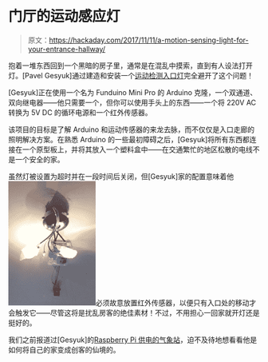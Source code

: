 # 门厅的运动感应灯

> 原文：<https://hackaday.com/2017/11/11/a-motion-sensing-light-for-your-entrance-hallway/>

抱着一堆东西回到一个黑暗的房子里，通常是在混乱中摸索，直到有人设法打开灯。[Pavel Gesyuk]通过建造和安装一个[运动检测入口灯](http://pagealh.com/2015/05/09/arduino-self-switching-corridor-lamp/)完全避开了这个问题！

[Gesyuk]正在使用一个名为 Funduino Mini Pro 的 Arduino 克隆，一个双通道、双向继电器——他只需要一个，但你可以使用手头上的东西——一个将 220V AC 转换为 5V DC 的循环电源和一个红外传感器。

该项目的目标是了解 Arduino 和运动传感器的来龙去脉，而不仅仅是入口走廊的照明解决方案。在熟悉 Arduino 的一些最初障碍之后，[Gesyuk]将所有东西都连接在一个原型板上，并将其放入一个塑料盒中——在交通繁忙的地区松散的电线不是一个安全的家。

虽然灯被设置为超时并在一段时间后关闭，但[Gesyuk]家的配置意味着他[![](img/62b8d1f7d453f742c45961f73eea0c83.png)](https://hackaday.com/wp-content/uploads/2017/10/motion-sensing-hallway-light-mounted.jpg)必须故意放置红外传感器，以便只有入口处的移动才会触发它——尽管这将是扰乱房客的绝佳素材！不过，不用担心一回家就开灯还是挺好的。

我们之前报道过[Gesyuk]的[Raspberry Pi 供电的气象站](https://hackaday.com/2016/01/16/raspberry-pi-wind-measurement/)，迫不及待地想看看他是如何将自己的家变成创客的仙境的。